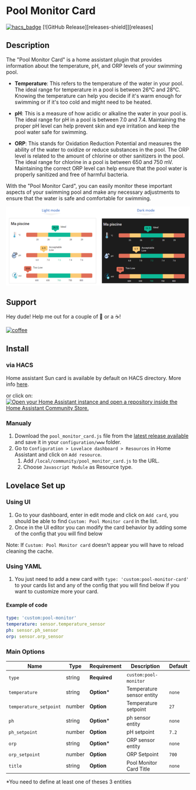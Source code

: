 # Pool Monitor Card
[![hacs_badge](https://img.shields.io/badge/HACS-Custom-41BDF5.svg?style=for-the-badge)](https://github.com/hacs/integration)
[![GitHub Release][releases-shield]][releases]

## Description
The "Pool Monitor Card" is a home assistant plugin that provides information about the temperature, pH, and ORP levels of your swimming pool. 

 - **Temperature**: This refers to the temperature of the water in your pool. The ideal range for temperature in a pool is between 26°C and 28°C.  Knowing the temperature can help you decide if it's warm enough for swimming or if it's too cold and might need to be heated.

 - **pH**: This is a measure of how acidic or alkaline the water in your pool is. The ideal range for pH in a pool is between 7.0 and 7.4. Maintaining the proper pH level can help prevent skin and eye irritation and keep the pool water safe for swimming.

 - **ORP**: This stands for Oxidation Reduction Potential and measures the ability of the water to oxidize or reduce substances in the pool. The ORP level is related to the amount of chlorine or other sanitizers in the pool.  The ideal range for chlorine in a pool is between 650 and 750 mV. Maintaining the correct ORP level can help ensure that the pool water is properly sanitized and free of harmful bacteria.

With the "Pool Monitor Card", you can easily monitor these important aspects of your swimming pool and make any necessary adjustments to ensure that the water is safe and comfortable for swimming.

![all](example/light-dark-card.png)

## Support

Hey dude! Help me out for a couple of :beers: or a :coffee:!

[![coffee](https://www.buymeacoffee.com/assets/img/custom_images/black_img.png)](https://bmc.link/wilsto)

## Install
### via HACS
Home assistant Sun card is available by default on HACS directory. More info [here](https://hacs.xyz/).

or click on: 
[![Open your Home Assistant instance and open a repository inside the Home Assistant Community Store.](https://my.home-assistant.io/badges/hacs_repository.svg)](https://my.home-assistant.io/redirect/hacs_repository/?owner=wilsto&repository=pool-monitor&category=plugin)



### Manualy

1. Download the `pool_monitor_card.js` file from the [latest release available](https://github.com/wilsto/pool-monitor/releases) and save it in your `configuration/www` folder.
1. Go to `Configuration > Lovelace dashboard > Resources` in Home Assistant and click on `Add resource`.
    1. Add `/local/community/pool_monitor_card.js` to the URL.
    1. Choose `Javascript Module` as Resource type.


## Lovelace Set up
### Using UI
1. Go to your dashboard, enter in edit mode and click on `Add card`, you should be able to find `Custom: Pool Monitor card` in the list.
1. Once in the UI editor you can modify the card behavior by adding some of the config that you will find below

Note: If `Custom: Pool Monitor card` doesn't appear you will have to reload cleaning the cache.

### Using YAML
1. You just need to add a new card with `type: 'custom:pool-monitor-card'` to your cards list and any of the config that you will find below if you want to customize more your card.

#### Example of code
```yaml
type: 'custom:pool-monitor'
temperature: sensor.temperature_sensor
ph: sensor.ph_sensor
orp: sensor.orp_sensor
```

### Main Options
| Name | Type | Requirement | Description | Default |
| -------------- | ----------- | ------------ | ------------------------------------------------ | --------------------------------------------------------------------------------------------------------------------------------------------------------------------------------------------------------------------------------------------------------------------------------------------------------------------------------------------- |
| `type` | string | **Required** | `custom:pool-monitor` ||
| `temperature` | string | **Option*** | Temperature sensor entity |`none`|
| `temperature_setpoint` | number | **Option** |Temperature setpoint |`27`|
| `ph` | string | **Option*** | ph sensor entity |`none`|
| `ph_setpoint` | number | **Option** | pH setpoint |`7.2`|
| `orp` | string | **Option*** | ORP sensor entity |`none`|
| `orp_setpoint` | number | **Option** |ORP Setpoint |`700`|
| `title` | string | **Option** | Pool Monitor Card Title |`none`|

*You need to define at least one of theses 3 entities